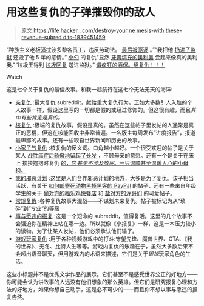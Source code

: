 # 用这些复仇的子弹摧毁你的敌人

> 原文:[https://life hacker . com/destroy-your ne mesis-with these-revenue-subred dits-1839451459](https://lifehacker.com/destroy-your-nemesis-with-these-revenge-subreddits-1839451459)

“种族主义老板骚扰波多黎各员工，违反劳动法。 [最后被驱逐](https://www.reddit.com/r/ProRevenge/comments/doby8f/racist_boss_harassed_puerto_rican_employees_and/) 。”“我把他 [扔进了监狱](https://www.reddit.com/r/NuclearRevenge/comments/d5bvhk/i_got_him_thrown_in_jail_and_ruined_his/) 还毁了他 5 年的感情。” [小勺](https://www.reddit.com/r/pettyrevenge/comments/dnsca3/revenge_of_the_little_spoon/) 的复仇"显然 [牙膏填充的奥利奥](https://www.reddit.com/r/backfiredrevenge/comments/ayrcyo/apparently_toothpastefilled_oreos_taste_like_real/) 尝起来像真的奥利奥."“垃圾王得到 [垃圾回复](https://www.reddit.com/r/RegularRevenge/comments/d10vut/spam_king_gets_spammed_back_and_sent_to_prison/) 送进监狱。” [谓疯狂的酒保。](https://www.reddit.com/r/GamersRevenge/comments/6zc1ih/the_mad_bartender/)[绍复仇！！！](https://www.reddit.com/r/myevilplan/comments/di2h3j/the_salt_revenge/)

Watch

这是七个关于复仇的最佳故事。和我一起航行在这七个无法无天的海洋:

*   [亲复仇](https://www.reddit.com/r/ProRevenge/) :最大复仇 subreddit，献给重大复仇行为。正如大多数引人入胜的个人故事一样，假设这里写的一切都是假的或经过修饰的。但这很有趣，而且*其中有些肯定是真的。*
*   [核复仇](https://www.reddit.com/r/NuclearRevenge/) :极端的复仇故事，假设是真的。虽然在这些帖子里发帖的人通常是真正的恶棍，但这在核能回收中非常普遍。一名版主每周发布“进度报告”，报道最卑鄙的故事。还有一些取自世界新闻和历史的故事。
*   [小家子气复仇](https://www.reddit.com/r/pettyrevenge/) :核复仇的反义词。口角越小越好。一个很受欢迎的帖子是关于某人 [战胜癌症后骄傲地留起了长发](https://www.reddit.com/r/pettyrevenge/comments/dnvc5c/get_used_to_the_new_hairstyle_mom/) ，不顾母亲的意愿。还有一个是关于在床上 搂搂抱抱时复仇 [的，它*甚至不涉及放屁*。一只温顺甚至温暖人心的小母狗。](https://www.reddit.com/r/pettyrevenge/comments/dnsca3/revenge_of_the_little_spoon/)
*   [我的邪恶计划](https://www.reddit.com/r/myevilplan/) :这里是人们合作邪恶计划的地方，大多是为了复仇。该子相当活跃，有关于 [如何邮寄死动物](https://www.reddit.com/r/myevilplan/comments/d82gf7/wanted_to_mail_a_dead_animal_to_my_ex/)[黑掉黑客的 PayPal](https://www.reddit.com/r/myevilplan/comments/d5swl5/ty_for_the_inspiration/) 的帖子，还有一些来自年级学生的关于 [偷对方的福乐鸡快餐店](https://www.reddit.com/r/myevilplan/comments/dig2qa/my_sister_ate_my_chickfila_so_i_might_take_her/) 和 [盐对方的浑哥们](https://www.reddit.com/r/myevilplan/comments/di2h3j/the_salt_revenge/) 的可爱帖子。
*   [常规复仇](https://www.reddit.com/r/RegularRevenge/) :各种复仇故事大混战——不谋划未来复仇。帖子被标记为从“琐碎”到“专业”的等级
*   [事与愿违的报复](https://www.reddit.com/r/backfiredrevenge/) :这是一个短命的 subreddit，值得复活。这里的几个故事不会强迫你在精神上站在哪一边。所以就像《小报复》一样，这是一本压力较小的读物。为了让某人发帖，他们必须承认他们输了。
*   [游戏玩家复仇](https://www.reddit.com/r/GamersRevenge/) :用于各种视频游戏中的打斗:守望先锋、魔兽世界、GTA、《我的世界》、无冬、比特人生等等。游戏内复仇的乐趣在于，虽然大多数后果不会超出语音聊天，但用游戏内的术语来描述，它们是关于*毁掉*玩家角色的生活。

这些小标题并不是优秀文学作品的展示。它们甚至不是感受世界公正的好地方——你可能会认为讲故事的人远没有他们想象的那么英雄。但它们是研究报复心理和方法的好地方，如果你想自己动手，这是必不可少的——而且你不想以事与愿违的报复告终。